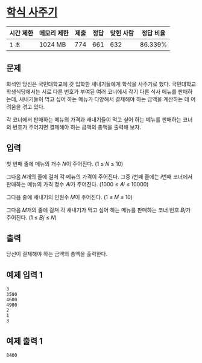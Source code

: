 # [학식 사주기](https://www.acmicpc.net/problem/31821)

| 시간 제한 | 메모리 제한 | 제출 | 정답 | 맞힌 사람 | 정답 비율 |
| --- | --- | --- | --- | --- | --- |
| 1 초 | 1024 MB | 774 | 661 | 632 | 86.339% |

## 문제

화석인 당신은 국민대학교에 갓 입학한 새내기들에게 학식을 사주기로 했다. 국민대학교 학생식당에서는 서로 다른 번호가 부여된 여러 코너에서 각기 다른 식사 메뉴를 판매하는데, 새내기들이 먹고 싶어 하는 메뉴가 다양해서 결제해야 하는 금액을 계산하는 데 어려움을 겪고 있다.

각 코너에서 판매하는 메뉴의 가격과 새내기들이 먹고 싶어 하는 메뉴를 판매하는 코너의 번호가 주어지면 결제해야 하는 금액의 총액을 출력해 보자.

## 입력

첫 번째 줄에 메뉴의 개수 𝑁이 주어진다. (1 ≤ 𝑁 ≤ 10)

그다음 𝑁개의 줄에 걸쳐 각 메뉴의 가격이 주어진다. 그중 𝑖번째 줄에는 𝑖번째 코너에서 판매하는 메뉴의 가격 정수 𝐴𝑖가 주어진다. (1000 ≤ 𝐴𝑖 ≤ 10000)

그다음 줄에 새내기의 인원수 𝑀이 주어진다. (1 ≤ 𝑀 ≤ 10)

그다음 𝑀개의 줄에 걸쳐 각 새내기가 먹고 싶어 하는 메뉴를 판매하는 코너 번호 𝐵𝑗가 주어진다. (1 ≤ 𝐵𝑗 ≤ 𝑁)

## 출력

당신이 결제해야 하는 금액의 총액을 출력한다.

## 예제 입력 1

```
3
3500
4600
4900
2
1
3

```

## 예제 출력 1

```
8400
```
